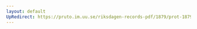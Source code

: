 ```yaml
---
layout: default
UpRedirect: https://pruto.im.uu.se/riksdagen-records-pdf/1879/prot-1879--ak--015.pdf
---
```

